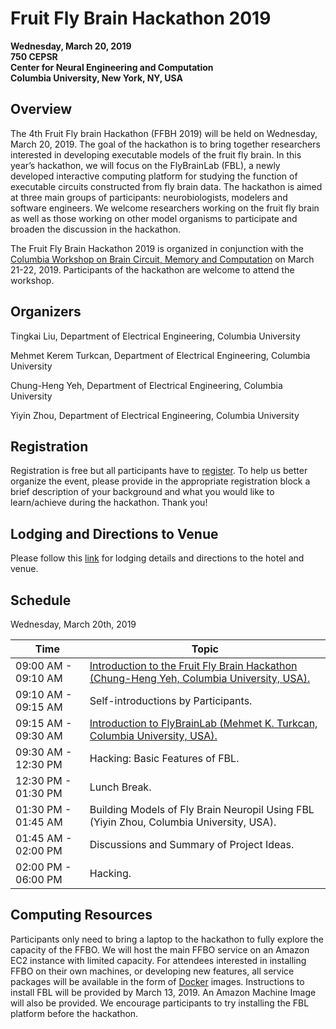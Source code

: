 # Fruit Fly Brain Hackathon 2019

**Wednesday, March 20, 2019** <br>
**750 CEPSR** <br>
**Center for Neural Engineering and Computation** <br>
**Columbia University, New York, NY, USA** <br>

## Overview
The 4th Fruit Fly brain Hackathon (FFBH 2019) will be held on Wednesday, March 20, 2019. The goal of the hackathon is to bring together researchers interested in developing executable models of the fruit fly brain. In this year’s hackathon, we will focus on the FlyBrainLab (FBL), a newly developed interactive computing platform for studying the function of executable circuits constructed from fly brain data. The hackathon is aimed at three main groups of participants: neurobiologists, modelers and software engineers. We welcome researchers working on the fruit fly brain as well as those working on other model organisms to participate and broaden the discussion in the hackathon.

The Fruit Fly Brain Hackathon 2019 is organized in conjunction with the [Columbia Workshop on Brain Circuit, Memory and Computation](http://fruitflybrain.org/workshops.html) on March 21-22, 2019. Participants of the hackathon are welcome to attend the workshop.

## Organizers
Tingkai Liu, Department of Electrical Engineering, Columbia University

Mehmet Kerem Turkcan, Department of Electrical Engineering, Columbia University

Chung-Heng Yeh, Department of Electrical Engineering, Columbia University

Yiyin Zhou, Department of Electrical Engineering, Columbia University

## Registration
Registration is free but all participants have to [register](https://ffbh2019.eventbrite.com/). To help us better organize the event, please provide in the appropriate registration block a brief description of your background and what you would like to learn/achieve during the hackathon. Thank you!

## Lodging and Directions to Venue
Please follow this [link](https://fruitflybrain.org/hackathons.html) for lodging details and directions to the hotel and venue.

## Schedule
Wednesday, March 20th, 2019

| Time | Topic |
|------|-------|
| 09:00 AM - 09:10 AM | [Introduction to the Fruit Fly Brain Hackathon (Chung-Heng Yeh, Columbia University, USA).](https://github.com/fruitflybrain/hackathon19/blob/master/Introduction.ipynb)|
| 09:10 AM - 09:15 AM | Self-introductions by Participants. |
| 09:15 AM - 09:30 AM | [Introduction to FlyBrainLab (Mehmet K. Turkcan, Columbia University, USA).](https://docs.google.com/presentation/d/14z09Kxbo1CAoDz9oR6jNrz_oG72UTXvVp-oUza4kg6k/edit?usp=sharing)|
| 09:30 AM - 12:30 PM | Hacking: Basic Features of FBL.|
| 12:30 PM - 01:30 PM | Lunch Break.|
| 01:30 PM - 01:45 AM | Building Models of Fly Brain Neuropil Using FBL (Yiyin Zhou, Columbia University, USA).|
| 01:45 AM - 02:00 PM | Discussions and Summary of Project Ideas.|
| 02:00 PM - 06:00 PM | Hacking.|


## Computing Resources
Participants only need to bring a laptop to the hackathon to fully explore the capacity of the FFBO. We will host the main FFBO service on an Amazon EC2 instance with limited capacity. For attendees interested in installing FFBO on their own machines, or developing new features, all service packages will be available in the form of [Docker](https://www.docker.com/) images. Instructions to install FBL will be provided by March 13, 2019. An Amazon Machine Image will also be provided. We encourage participants to try installing the FBL platform before the hackathon.
